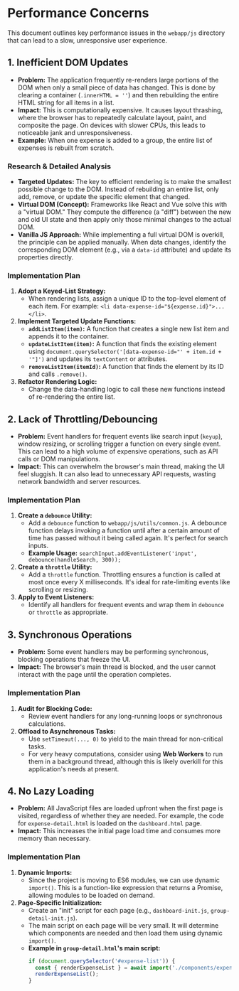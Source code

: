 # Performance Concerns

This document outlines key performance issues in the `webapp/js` directory that can lead to a slow, unresponsive user experience.

## 1. Inefficient DOM Updates

*   **Problem:** The application frequently re-renders large portions of the DOM when only a small piece of data has changed. This is done by clearing a container (`.innerHTML = ''`) and then rebuilding the entire HTML string for all items in a list.
*   **Impact:** This is computationally expensive. It causes layout thrashing, where the browser has to repeatedly calculate layout, paint, and composite the page. On devices with slower CPUs, this leads to noticeable jank and unresponsiveness.
*   **Example:** When one expense is added to a group, the entire list of expenses is rebuilt from scratch.

### Research & Detailed Analysis

*   **Targeted Updates:** The key to efficient rendering is to make the smallest possible change to the DOM. Instead of rebuilding an entire list, only add, remove, or update the specific element that changed.
*   **Virtual DOM (Concept):** Frameworks like React and Vue solve this with a "virtual DOM." They compute the difference (a "diff") between the new and old UI state and then apply only those minimal changes to the actual DOM.
*   **Vanilla JS Approach:** While implementing a full virtual DOM is overkill, the principle can be applied manually. When data changes, identify the corresponding DOM element (e.g., via a `data-id` attribute) and update its properties directly.

### Implementation Plan

1.  **Adopt a Keyed-List Strategy:**
    *   When rendering lists, assign a unique ID to the top-level element of each item. For example: `<li data-expense-id="${expense.id}">...</li>`.
2.  **Implement Targeted Update Functions:**
    *   **`addListItem(item)`:** A function that creates a single new list item and appends it to the container.
    *   **`updateListItem(item)`:** A function that finds the existing element using `document.querySelector('[data-expense-id="' + item.id + '"]')` and updates its `textContent` or attributes.
    *   **`removeListItem(itemId)`:** A function that finds the element by its ID and calls `.remove()`.
3.  **Refactor Rendering Logic:**
    *   Change the data-handling logic to call these new functions instead of re-rendering the entire list.

## 2. Lack of Throttling/Debouncing

*   **Problem:** Event handlers for frequent events like search input (`keyup`), window resizing, or scrolling trigger a function on every single event. This can lead to a high volume of expensive operations, such as API calls or DOM manipulations.
*   **Impact:** This can overwhelm the browser's main thread, making the UI feel sluggish. It can also lead to unnecessary API requests, wasting network bandwidth and server resources.

### Implementation Plan

1.  **Create a `debounce` Utility:**
    *   Add a `debounce` function to `webapp/js/utils/common.js`. A debounce function delays invoking a function until after a certain amount of time has passed without it being called again. It's perfect for search inputs.
    *   **Example Usage:** `searchInput.addEventListener('input', debounce(handleSearch, 300));`
2.  **Create a `throttle` Utility:**
    *   Add a `throttle` function. Throttling ensures a function is called at most once every X milliseconds. It's ideal for rate-limiting events like scrolling or resizing.
3.  **Apply to Event Listeners:**
    *   Identify all handlers for frequent events and wrap them in `debounce` or `throttle` as appropriate.

## 3. Synchronous Operations

*   **Problem:** Some event handlers may be performing synchronous, blocking operations that freeze the UI.
*   **Impact:** The browser's main thread is blocked, and the user cannot interact with the page until the operation completes.

### Implementation Plan

1.  **Audit for Blocking Code:**
    *   Review event handlers for any long-running loops or synchronous calculations.
2.  **Offload to Asynchronous Tasks:**
    *   Use `setTimeout(..., 0)` to yield to the main thread for non-critical tasks.
    *   For very heavy computations, consider using **Web Workers** to run them in a background thread, although this is likely overkill for this application's needs at present.

## 4. No Lazy Loading

*   **Problem:** All JavaScript files are loaded upfront when the first page is visited, regardless of whether they are needed. For example, the code for `expense-detail.html` is loaded on the `dashboard.html` page.
*   **Impact:** This increases the initial page load time and consumes more memory than necessary.

### Implementation Plan

1.  **Dynamic Imports:**
    *   Since the project is moving to ES6 modules, we can use dynamic `import()`. This is a function-like expression that returns a Promise, allowing modules to be loaded on demand.
2.  **Page-Specific Initialization:**
    *   Create an "init" script for each page (e.g., `dashboard-init.js`, `group-detail-init.js`).
    *   The main script on each page will be very small. It will determine which components are needed and then load them using dynamic `import()`.
    *   **Example in `group-detail.html`'s main script:**
        ```javascript
        if (document.querySelector('#expense-list')) {
          const { renderExpenseList } = await import('./components/expense-list.js');
          renderExpenseList();
        }
        ```
